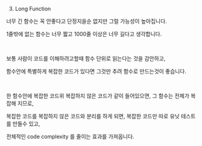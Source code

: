 3. Long Function

너무 긴 함수는 꼭 안좋다고 단정지을순 없지만 그럴 가능성이 높아집니다.

1줄밖에 없는 함수는 너무 짧고 1000줄 이상은 너무 길다고 생각합니다.

​

보통 사람이 코드를 이해하려고할때 함수 단위로 읽는다는 것을 감안하고,

함수안에 특별하게 복잡한 코드가 있다면 그것만 추려 함수로 만드는것이 좋습니다.

​

한 함수안에 복잡한 코드위 복잡하지 않은 코드가 같이 들어있으면, 그 함수는 전체가 복잡해 지므로,

복잡한 코드를 복잡하지 않은 코드와 분리를 하게 되면, 복잡한 코드만 따로 유닛 테스트를 만들수 있고,

전체적인 code complexity 를 줄이는 효과를 가져옵니다.
